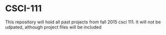 # CSCI-111
This repository will hold all past projects from fall 2015 csci 111.  It will not be udpated, although project files will be included
